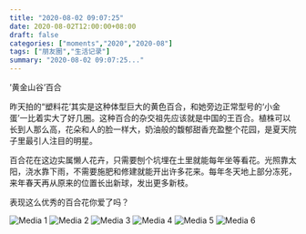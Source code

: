 ```yaml
---
title: "2020-08-02 09:07:25"
date: 2020-08-02T12:00:00+08:00
draft: false
categories: ["moments","2020","2020-08"]
tags: ["朋友圈","生活记录"]
summary: "2020-08-02 09:07:25..."
---
```


’黄金山谷’百合

昨天拍的“塑料花’其实是这种体型巨大的黄色百合，和她旁边正常型号的‘小金蛋’一比着实大了好几圈。这种百合的杂交祖先应该就是中国的王百合。植株可以长到人那么高，花朵和人的脸一样大，奶油般的馥郁甜香充盈整个花园，是夏天院子里最引人注目的明星。

百合花在这边实属懒人花卉，只需要刨个坑埋在土里就能每年坐等看花。光照靠太阳，浇水靠下雨，不需要施肥和修建就能开出许多花来。每年冬天地上部分冻死，来年春天再从原来的位置长出新球，发出更多新枝。

表现这么优秀的百合花你爱了吗？

![Media 1](/Moments/photos/2020-08-02/202008020907250.jpg)
![Media 2](/Moments/photos/2020-08-02/202008020907251.jpg)
![Media 3](/Moments/photos/2020-08-02/202008020907252.jpg)
![Media 4](/Moments/photos/2020-08-02/202008020907253.jpg)
![Media 5](/Moments/photos/2020-08-02/202008020907254.jpg)
![Media 6](/Moments/photos/2020-08-02/202008020907255.jpg)

